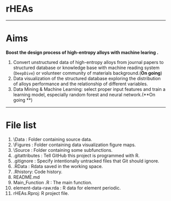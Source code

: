 # rHEAs

---



# Aims

**Boost the design process of high-entropy alloys with machine learing .**

1. Convert unstructured data of high-entropy alloys from journal papers  to structured database or knowledge base  with machine reading system (```DeepDive```) or volunteer community of materials background.(**On going**)
2. Data visualization of the structured database exploring the distribution of alloys performance and the relationship of different variables.
3. Data Mining & Machine Learning:  select proper input features and train a learning model, especially random forest and neural network.(**On going **)

---

# File list 

1. \Data : Folder containing source data.
2.  \Figures : Folder containing data visualization figure maps.
3.  \Source : Folder containing some subfunctions.
4.  \.gitattributes :  Tell GitHub this project is programmed with R.
5.  \.gitignore :  Specify intentionally untracked files that Git should ignore.
6. \.RData : Rdata saved in the working space.
7.  \.Rhistory: Code history.
8.  README.md
9.  Main_Function .R : The main function.
10.  element-data-raw.rda : R data for element periodic.
11.  rHEAs.Rproj: R project file.





